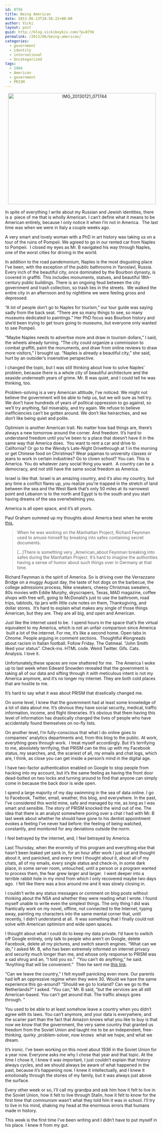 ```yaml
---
id: 8756
title: Being American
date: 2013-06-13T18:56:22+00:00
author: Vicki
layout: post
guid: http://blog.vickiboykis.com/?p=8756
permalink: /2013/06/being-american/
categories:
  - government
  - identity
  - international
  - Uncategorized
tags:
  - 1984
  - American
  - government
  - PRISM
---
```

<p style="text-align: center;">
   <a href="http://blog.vickiboykis.com/wp-content/uploads/2013/06/IMG_20130121_071744.jpg"><img class="aligncenter  wp-image-8772" alt="IMG_20130121_071744" src="http://blog.vickiboykis.com/wp-content/uploads/2013/06/IMG_20130121_071744-580x435.jpg" width="487" height="366" /></a>
</p>

In spite of everything I write about my Russian and Jewish identities, there is a  piece of me that is wholly American. I can&#8217;t define what it means to be American entirely, because I only notice it when I&#8217;m not in America.  The last time was when we were in Italy a couple weeks ago.

<!--more-->

A very smart and lovely woman with a PhD in art history was taking us on a tour of the ruins of Pompeii. We agreed to go in our rented car from Naples to Pompeii.  I closed my eyes as Mr. B navigated his way through Naples, one of the worst cities for driving in the world.

In addition to the road pandemonium, Naples is the most disgusting place I&#8217;ve been, with the exception of the public bathrooms in Yaroslavl, Russia. Every inch of the beautiful city, once dominated by the Bourbon dynasty, is covered in graffiti. This includes monuments, statues, and beautiful 18th-century public buildings. There is an ongoing feud between the city government and trash collection, so trash lies in the streets.  We walked the entire city in an afternoon and by nighttime we were feeling gross and depressed.

&#8220;A lot of people don&#8217;t go to Naples for tourism,&#8221; our tour guide was saying sadly from the back seat. &#8220;There are so many things to see, so many museums dedicated to paintings.&#8221; Her PhD focus was Bourbon history and she&#8217;d been trying to get tours going to museums, but everyone only wanted to see Pompeii.

&#8220;Maybe Naples needs to advertise more and draw in tourism dollars,&#8221; I said, the wheels already turning. &#8220;The city could organize a commission to combat graffiti, paint the monuments, and draw from online reviews to draw more visitors,&#8221; I brought up. &#8220;Naples is already a beautiful city,&#8221; she said, hurt by an outsider&#8217;s insensitive perspective.

I changed the topic, but I was still thinking about how to solve Naples&#8217; problem, because there is a whole city of beautiful architecture and the seaside underneath years of grime. Mr. B was quiet, and I could tell he was thinking, too.

Problem-solving is a very American attitude, I&#8217;ve noticed. We might not believe the government will be able to help us, but we will sure as hell try. We don&#8217;t have hundreds of years of political oppression to go against, so we&#8217;ll try anything, fail miserably, and try again. We refuse to believe inefficiencies can&#8217;t be gotten around. We don&#8217;t like heirarchies, and we don&#8217;t like being quiet and polite.

Optimism is another American trait. No matter how bad things are, there&#8217;s always a new tomorrow around the corner. And freedom. It&#8217;s hard to understand freedom until you&#8217;ve been to a place that doesn&#8217;t have it in the same way that America does.  You want to rent a car and drive to California? Or go to the Wendy&#8217;s Late-Night Drivethrough at 1 in the morning or get Chinese food on Christmas? Wear pajamas to university classes or jeans to work in certain industries? Go to clown school? You can. This is America. You do whatever zany social thing you want.  A country can be a democracy, and not still have the same social freedom as America.

Israel is like that. Israel is an amazing country, and it&#8217;s also my country, but any time a conflict flares up, you realize you&#8217;re trapped in the stretch of land between the sea and the West Bank that&#8217;s only 50 miles at its narrowest point and Lebanon is to the north and Egypt is to the south and you start having dreams of the sea overwhelming you.

America is all open space, and it&#8217;s all yours.

Paul Graham summed up my thoughts about America best when he wrote <a href="http://www.paulgraham.com/gba.html" target="_blank">this</a>,

> When he was working on the Manhattan Project, Richard Feynman used to amuse himself by breaking into safes containing secret documents.
> 
> [&#8230;]There is something very _American_about Feynman breaking into safes during the Manhattan Project. It&#8217;s hard to imagine the authorities having a sense of humor about such things over in Germany at that time.

Richard Feynman is the spirit of America. So is driving over the Verrazzano Bridge on a muggy August day, the taste of hot dogs on the barbecue, the college admissions process, Nike sneakers, cheesy Christmas sweaters, 80s movies with Eddie Murphy, skyscrapers, Texas, MAD magazine, coffee shops with free wifi, going to McDonald&#8217;s just to use the bathroom, road trips, tabloids, tip jars with little cute notes on them, Thanksgiving, and dollar stores.  It&#8217;s hard to explain what makes any single of those things American, but they are. They are all big, and open and American.

Just like the internet used to be.  I spend hours in the space that&#8217;s the virtual equivalent to my America, which is not an unfair comparison since America  built a lot of the internet. For me, it&#8217;s like a second home. Open tabs in Chrome. People arguing in comment sections.  Thoughtful #longreads about racism in Italian football. Follow Friday. The Oatmeal. &#8220;John Smith liked your status&#8221;. Check-ins. HTML code. Weird Twitter. Gifs. Cats. Analysis. I love it.

Unfortunately,these spaces are now shattered for me.  The America I woke up to last week when Edward Snowden revealed that the government is taking all of our data and sifting through it with meticulous intent is not my America anymore, and it&#8217;s no longer my internet. They are both cold places that are hostile to me.

It&#8217;s hard to say what it was about PRISM that drastically changed me.

On some level, I knew that the government had at least some knowledge of a lot of data about me. It&#8217;s obvious they have social security, medical, traffic information, income, and flight itineraries. It&#8217;s obvious that them having this level of information has drastically changed the lives of people who have accidentally found themselves on no-fly lists.

On another level, I&#8217;m fully-conscious that what I do online goes to companies&#8217; analytics departments and, from this blog to the public. At work, everything goes through work.  I treat myself accordingly. But it&#8217;s terrifying to me, absolutely terrifying, that PRISM can tie this up with my Facebook status, my searches, and, the scariest of all, my emails and chat logs, which are, I think, as close you can get inside a person&#8217;s mind in the digital age.

I have two-factor authentication enabled on Google to stop people from hacking into my account, but it&#8217;s the same feeling as having the front door dead-bolted on two locks and turning around to find that anyone can simply come in because the back door is wide open.

I spend a large majority of my day swimming in the sea of data online. I go to Facebook, Twitter, email, weather, this blog, and everywhere. In the past, I&#8217;ve considered this world mine, safe and managed by me, as long as I was smart and sensible. The story of PRISM knocked the wind out of me. The idea that there is an analyst somewhere poring over a chat I had with Mr. B last week about whether he should have gone to his dentist appointment evokes a feeling I&#8217;ve never had before: the feeling of being watched, constantly, and monitored for any deviations outside the norm.

I feel betrayed by the internet, and, I feel betrayed by America.

Last Thursday, when the enormity of this program and everything else that hasn&#8217;t been leaked yet sank in, for an hour after work I just sat and thought about it, and panicked, and every time I thought about it, about all of my chats, all of my emails, every single status and check-in, in some dark place, in some server room, untouched, until a person or a program wanted to process them, the fear grew larger and larger.  I went deeper into a terrible rabbit hole in my mind from which I only recovered maybe two days ago.  I felt like there was a box around me and it was slowly closing in.

I couldn&#8217;t write any status messages or comment on blog posts without thinking about the NSA and whether they were reading what I wrote. I found myself unable to write even the simplest things. The only thing I did was frantically work on my novel, offline, not connected to the Internet, typing away, painting my characters into the same mental corner that, until recently, I didn&#8217;t understand at all.  It was something that I finally could not solve with American optimism and wide open spaces.

I thought about what I could do to keep my data private. I&#8217;d have to switch off Google entirely, only talk to people who aren&#8217;t on Google, delete Facebook, delete all my pictures, and switch search engines. &#8220;What can we do,&#8221; I asked Mr. B, who has been extremely informed on internet privacy and security much longer than me, and whose only response to PRISM was a sad shrug and an, &#8220;I told you so.&#8221;  &#8220;You can&#8217;t do anything,&#8221; he said. &#8220;Anything that will be convenient.&#8221;  Then he sent me <a href="http://prism-break.org/" target="_blank">this link</a>.

&#8220;Can we leave the country,&#8221; I felt myself panicking even more. Our parents had left an oppressive regime when they were 30. Would we have the same experience this go-around? &#8220;Should we go to Iceland? Can we go to the Netherlands?&#8221; I asked. &#8220;You can,&#8221; Mr. B said, &#8220;but the services are all still American-based. You can&#8217;t get around that. The traffic always goes through. &#8221;

You used to be able to at least somehow leave a country when you didn&#8217;t agree with its laws. You can&#8217;t anymore, and your data is everywhere, and the scarier part than the fact that Amazon knows what you like to buy is that now we know that the government, the very same country that granted us freedom from the Soviet Union and taught me to be an independent, free-thinking, quirky ,problem-solver, now knows  what we hope, and what we dream.

It&#8217;s ironic. I&#8217;ve been working on this novel about 1936 in the Soviet Union for a year now. Everyone asks me why I chose that year and that topic. At the time I chose it, I knew it was important, I just couldn&#8217;t explain that history always cycles, and we should always be aware of what happened in the past, because it&#8217;s happening now. I knew it intellectually, and I knew it emotionally through the stories of my family, but it was always just above the surface.

Every other week or so, I&#8217;ll call my grandpa and ask him how it felt to live in the Soviet Union, how it felt to live through Stalin, how it felt to know for the first time that communism wasn&#8217;t what they told him it was in school. I&#8217;ll try to live in his mind, shaking my head at the enormous errors that humans made in history.

This week is the first time I&#8217;ve been writing and I didn&#8217;t have to put myself in his place. I knew it from my gut.

&nbsp;

&nbsp;

&nbsp;